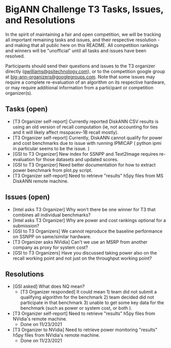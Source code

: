 
# BigANN Challenge T3 Tasks, Issues, and Resolutions

In the spirit of maintaining a fair and open competition, we will be tracking all important remaining tasks and issues, and their respective resolution - and making that all public here on this README.  All competition rankings and winners will be "unofficial" until all tasks and issues have been resolved.

Participants should send their questions and issues to the T3 organizer directly (gwilliams@gsitechnology.com), or to the competition google group at big-ann-organizers@googlegroups.com.  Note that some issues may require a complete re-evaluation of an algorithm on its respective hardware, or may require additional information from a participant or competition organizer(s).

## Tasks (open)

* [T3 Organizer self-report] Currently reported DiskANN CSV results is using an old version of recall computation (ie, not accounting for ties and it will likely affect msspacev-1B recall mostly).
* [T3 Organizer self-report] Currently, DiskANN cannot qualify for power and cost benchmarks due to issue with running IPMICAP ( python ipmi in particular seems to be the issue. )
* [GSI to T3 Organizer] New index for SSNPP and Text2Image requires re-evaluation for those datasets and updated scores.
* [GSI to T3 Organizer] Need better documentation for how to extract power benchmark from plot.py script.
* [T3 Organizer self-report] Need to retrieve "results" h5py files from MS DiskANN remote machine.

## Issues (open)

* [Intel asks T3 Organizer] Why won't there be one winner for T3 that combines all individual benchmarks?
* [Intel asks T3 Organizer] Why are power and cost rankings optional for a submission?
* [GSI to T3 Organizers] We cannot reproduce the baseline performance on SSNPP on same/similar hardware.
* [T3 Organizer asks NVidia] Can't we use an MSRP from another company as proxy for system cost?
* [GSI to T3 Organizers] Have you discussed taking power also on the recall working point and not just on the throughput working point?

## Resolutions

* [GSI asked] What does NQ mean?
  * [T3 Organizer responded] It could mean 1) team did not submit a qualifying algorithm for the benchmark 2) team decided did not participate in that benchmark 3) unable to get some key data for the benchmark (such as power or system cost, or both ).
* [T3 Organizer self-report] Need to retrieve "results" h5py files from NVidia's remote machine.
  * Done on 11/23/2021
* [T3 Organizer to NVidia] Need to retrieve power monitoring "results" h5py files from NVidia's remote machine.
  * Done on 11/23/2021
